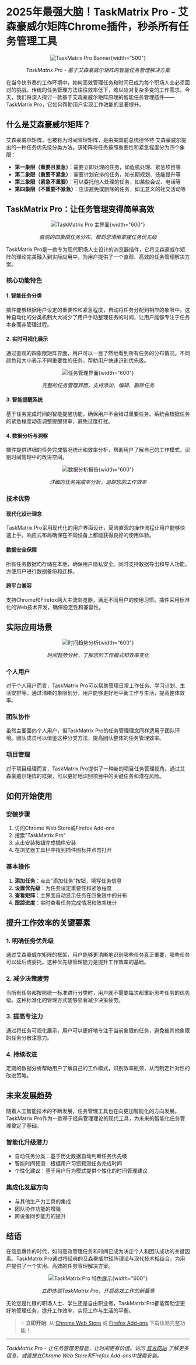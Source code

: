 # 2025年最强大脑！TaskMatrix Pro - 艾森豪威尔矩阵Chrome插件，秒杀所有任务管理工具

<div align="center">

![TaskMatrix Pro Banner](https://cdn.jsdelivr.net/gh/Navyum/imgbed@pic/IMG/4085bbf9332e16a75c8dd322763e9d53.png){width="500"}


*TaskMatrix Pro - 基于艾森豪威尔矩阵的智能任务管理解决方案*

</div>

在当今快节奏的工作环境中，如何高效管理任务和时间已成为每个职场人士必须面对的挑战。传统的任务管理方法往往效率低下，难以应对复杂多变的工作需求。今天，我们将深入探讨一款基于艾森豪威尔矩阵原理的智能任务管理插件——TaskMatrix Pro，它如何帮助用户实现工作效能的显著提升。

## 什么是艾森豪威尔矩阵？

艾森豪威尔矩阵，也被称为时间管理矩阵，是由美国前总统德怀特·艾森豪威尔提出的一种任务优先级分类方法。该矩阵将任务按照重要性和紧急程度分为四个象限：

- **第一象限（重要且紧急）**：需要立即处理的任务，如危机处理、紧急项目等
- **第二象限（重要不紧急）**：需要计划安排的任务，如长期规划、技能提升等
- **第三象限（紧急不重要）**：可以委托他人处理的任务，如某些会议、电话等
- **第四象限（不重要不紧急）**：应该避免或删除的任务，如无意义的社交活动等

## TaskMatrix Pro：让任务管理变得简单高效

<div align="center">

![TaskMatrix Pro 主界面](https://cdn.jsdelivr.net/gh/Navyum/imgbed@pic/IMG/88059f617dfbcdd1c151ce3f1ccda5d3.png){width="600"}



*直观的四象限任务分布，帮助您清晰掌握任务优先级*

</div>

TaskMatrix Pro是一款专为现代职场人士设计的浏览器插件，它将艾森豪威尔矩阵的理论完美融入到实际应用中，为用户提供了一个直观、高效的任务管理解决方案。

### 核心功能特色

#### 1. 智能任务分类
插件能够根据用户设定的重要性和紧急程度，自动将任务分配到相应的象限中。这种自动化的分类机制大大减少了用户手动整理任务的时间，让用户能够专注于任务本身而非管理过程。

#### 2. 实时可视化展示
通过直观的四象限矩阵界面，用户可以一目了然地看到所有任务的分布情况。不同颜色和大小表示不同重要性的任务，帮助用户快速识别优先级。

<div align="center">

![任务管理界面](https://cdn.jsdelivr.net/gh/Navyum/imgbed@pic/IMG/73315d35261fd921fd3aa9a47e31a865.png){width="600"}


*完整的任务管理界面，支持添加、编辑、删除任务*

</div>

#### 3. 智能提醒系统
基于任务完成时间的智能提醒功能，确保用户不会错过重要任务。系统会根据任务的紧急程度动态调整提醒频率，避免过度打扰。

#### 4. 数据分析与洞察
插件提供详细的任务完成情况统计和效率分析，帮助用户了解自己的工作模式，识别时间管理中的改进空间。

<div align="center">

![数据分析报告](https://cdn.jsdelivr.net/gh/Navyum/imgbed@pic/IMG/9b9812b7cb361583096141d413ab8b2c.png){width="600"}

*详细的任务完成率分析，追踪您的工作效率*

</div>

### 技术优势

#### 现代化设计理念
TaskMatrix Pro采用现代化的用户界面设计，简洁直观的操作流程让用户能够快速上手。响应式布局确保在不同设备上都能获得良好的使用体验。

#### 数据安全保障
所有任务数据均存储在本地，确保用户隐私安全。同时支持数据导出和导入功能，方便用户进行数据备份和迁移。

#### 跨平台兼容
支持Chrome和Firefox两大主流浏览器，满足不同用户的使用习惯。插件采用标准化的Web技术开发，确保稳定性和兼容性。

## 实际应用场景

<div align="center">

![时间趋势分析](https://cdn.jsdelivr.net/gh/Navyum/imgbed@pic/IMG/a5a36ba7772cfe2157aa6f24f212861a.png){width="600"}



*时间趋势分析，了解您的工作模式和效率变化*

</div>

### 个人用户
对于个人用户而言，TaskMatrix Pro可以帮助管理日常工作任务、学习计划、生活安排等。通过清晰的象限划分，用户能够更好地平衡工作与生活，提高整体效率。

### 团队协作
虽然主要面向个人用户，但TaskMatrix Pro的任务管理理念同样适用于团队环境。团队成员可以借鉴这种分类方法，提高团队整体的任务管理效率。

### 项目管理
对于项目经理而言，TaskMatrix Pro提供了一种新的项目任务管理视角。通过艾森豪威尔矩阵的框架，可以更好地识别项目中的关键任务和潜在风险。

## 如何开始使用

### 安装步骤
1. 访问Chrome Web Store或Firefox Add-ons
2. 搜索"TaskMatrix Pro"
3. 点击安装按钮完成插件安装
4. 在浏览器工具栏中找到插件图标并点击打开

### 基本操作
1. **添加任务**：点击"添加任务"按钮，填写任务信息
2. **设置优先级**：为任务设定重要性和紧急程度
3. **查看矩阵**：主界面自动显示任务在四象限中的分布
4. **跟踪进度**：实时查看任务完成情况和效率统计

## 提升工作效率的关键要素

### 1. 明确任务优先级
通过艾森豪威尔矩阵的框架，用户能够更清晰地识别哪些任务真正重要，哪些任务可以延后或委托。这种优先级管理能力是提升工作效率的基础。

### 2. 减少决策疲劳
当所有任务都按照统一标准进行分类时，用户就不需要每次都重新思考任务的优先级。这种标准化的管理方式能够显著减少决策疲劳。

### 3. 提高专注力
通过将任务可视化展示，用户可以更好地专注于当前象限的任务，避免被其他象限的任务分散注意力。

### 4. 持续改进
定期的数据分析帮助用户了解自己的工作模式，识别效率瓶颈，从而制定针对性的改进策略。

## 未来发展趋势

随着人工智能技术的不断发展，任务管理工具也在向更加智能化的方向发展。TaskMatrix Pro作为一款基于经典管理理论的现代工具，为未来的智能化任务管理奠定了基础。

### 智能化升级潜力
- 自动任务分类：基于历史数据自动判断任务优先级
- 智能时间预测：根据用户习惯预测任务完成时间
- 个性化建议：基于用户行为模式提供个性化的时间管理建议

### 集成化发展方向
- 与其他生产力工具的集成
- 团队协作功能的增强
- 跨设备同步能力的提升

## 结语

在信息爆炸的时代，如何高效管理任务和时间已成为决定个人和团队成功的关键因素。TaskMatrix Pro通过将经典的艾森豪威尔矩阵理论与现代技术相结合，为用户提供了一个实用、高效的任务管理解决方案。

<div align="center">

![TaskMatrix Pro 特色展示](https://cdn.jsdelivr.net/gh/Navyum/imgbed@pic/IMG/eba45e8633092225dfbad8cf35eba2a8.png){width="600"}

*立即体验TaskMatrix Pro，开启高效工作的新篇章*

</div>

无论您是忙碌的职场人士、学生还是自由职业者，TaskMatrix Pro都能帮助您更好地管理任务，提升工作效率，实现工作与生活的平衡。

> 💡 **立即开始**: 从 [Chrome Web Store](https://chrome.google.com/webstore/detail/fejgdbdgmplakfakmkgbbcefmchldhdf) 或 [Firefox Add-ons](https://addons.mozilla.org/zh-CN/firefox/addon/taskmatrix-pro/) 下载体验完整功能！

---

*TaskMatrix Pro - 让任务管理更智能，让时间更有价值。访问 [官方网站](https://taskmatrix.camscanner.top/) 了解更多信息，或直接在Chrome Web Store和Firefox Add-ons中搜索安装。*
